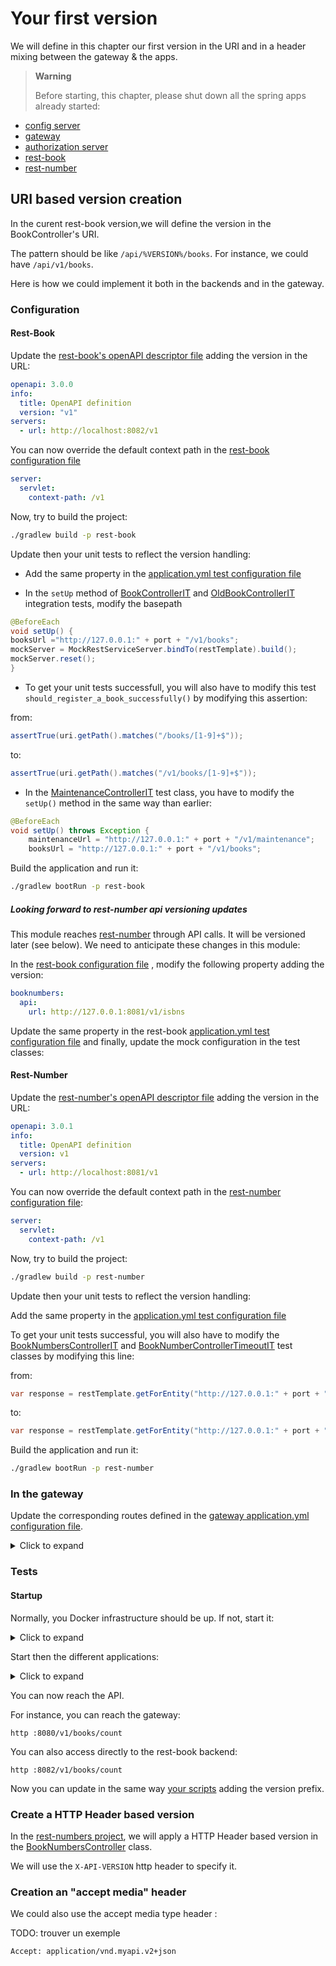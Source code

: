 # Your first version

We will define in this chapter our first version in the URI and in a header mixing between the gateway & the apps.

> **Warning**
> 
> Before starting, this chapter, please shut down all the spring apps already started:

* [config server](../config-server)
* [gateway](../gateway)
* [authorization server](../authorization-server)
* [rest-book](../rest-book)
* [rest-number](../rest-number)

## URI based version creation

In the curent rest-book version,we will define the version in the BookController's URI.

The pattern should be like ``/api/%VERSION%/books``. 
For instance, we could have ``/api/v1/books``.

Here is how we could implement it both in the backends and in the gateway.  

### Configuration

#### Rest-Book

Update the [rest-book's openAPI descriptor file](../rest-book/src/main/resources/openapi.yml) adding the version in the URL:

```yaml
openapi: 3.0.0
info:
  title: OpenAPI definition
  version: "v1"
servers:
  - url: http://localhost:8082/v1
```

You can now override the default context path in the [rest-book configuration file](../config-server/src/main/resources/config/rest-book.yml)

```yaml
server:
  servlet:
    context-path: /v1
```

Now, try to build the project:

```bash 
./gradlew build -p rest-book
``` 

Update then your unit tests to reflect the version handling:

* Add the same property in the [application.yml test configuration file](../rest-book/src/test/resources/application.yml) 

* In the ``setUp`` method of [BookControllerIT](../rest-book/src/test/java/info/touret/bookstore/spring/book/controller/BookControllerIT.java) and [OldBookControllerIT](../rest-book/src/test/java/info/touret/bookstore/spring/book/controller/OldBookControllerIT.java) integration tests, modify the basepath

```java
@BeforeEach
void setUp() {
booksUrl ="http://127.0.0.1:" + port + "/v1/books";
mockServer = MockRestServiceServer.bindTo(restTemplate).build();
mockServer.reset();
}

```

* To get your unit tests successfull, you will also have to modify this test ``should_register_a_book_successfully()`` by modifying this assertion:

from:
```java
assertTrue(uri.getPath().matches("/books/[1-9]+$"));
```
to:

```java
assertTrue(uri.getPath().matches("/v1/books/[1-9]+$"));
```

* In the [MaintenanceControllerIT](../rest-book/src/test/java/info/touret/bookstore/spring/maintenance/controller/MaintenanceControllerIT.java) test class, you have to modify the ``setUp()`` method in the same way than earlier:

```java
@BeforeEach
void setUp() throws Exception {
    maintenanceUrl = "http://127.0.0.1:" + port + "/v1/maintenance";
    booksUrl = "http://127.0.0.1:" + port + "/v1/books";
```

Build the application and run it:

```bash 
./gradlew bootRun -p rest-book
``` 

##### Looking forward to rest-number api versioning updates

This module reaches [rest-number](../rest-number) through API calls. 
It will be versioned later (see below). 
We need to anticipate these changes in this module:

In the [rest-book configuration file](../config-server/src/main/resources/config/rest-book.yml) , modify the following property adding the version:

```yaml
booknumbers:
  api:
    url: http://127.0.0.1:8081/v1/isbns
```

Update the same property in the rest-book [application.yml test configuration file](../rest-book/src/test/resources/application.yml)
 and finally, update the mock configuration in the test classes:


#### Rest-Number

Update the [rest-number's openAPI descriptor file](../rest-number/src/main/resources/openapi.yml) adding the version in the URL:

```yaml
openapi: 3.0.1
info:
  title: OpenAPI definition
  version: v1
servers:
  - url: http://localhost:8081/v1
```

You can now override the default context path in the [rest-number configuration file](../config-server/src/main/resources/config/rest-number.yml):

```yaml
server:
  servlet:
    context-path: /v1
```

Now, try to build the project:

```bash 
./gradlew build -p rest-number
``` 

Update then your unit tests to reflect the version handling:

Add the same property in the [application.yml test configuration file](../rest-number/src/test/resources/application.yml)

To get your unit tests successful, you will also have to modify the [BookNumbersControllerIT](../rest-number/src/test/java/info/touret/bookstore/spring/number/controller/BookNumbersControllerIT.java) and [BookNumberControllerTimeoutIT](../rest-number/src/test/java/info/touret/bookstore/spring/number/controller/BookNumbersControllerTimeoutIT.java) test classes by modifying this line:

from:

```java
var response = restTemplate.getForEntity("http://127.0.0.1:" + port + "/isbns", BookNumbersDto.class);
```
to: 
```java
var response = restTemplate.getForEntity("http://127.0.0.1:" + port + "/v1/isbns", BookNumbersDto.class);
```

Build the application and run it:

```bash 
./gradlew bootRun -p rest-number
``` 

### In the gateway

Update the corresponding routes defined in the [gateway application.yml configuration file](../gateway/src/main/resources/application.yml).

<details>
<summary>Click to expand</summary>

```yaml
spring:
 application:
  name: gateway
 zipkin:
  base-url: http://localhost:9411
  sender:
   type: web
 cloud:
  gateway:
   routes:
    - id: path_route
      uri: http://127.0.0.1:8082
      predicates:
       - Path=/v1/books
    - id: path_route
      uri: http://127.0.0.1:8082
      predicates:
       - Path=/v1/books/{segment}
    - id: path_route
      uri: http://127.0.0.1:8081
      predicates:
       - Path=/v1/isbns
```
</details>

### Tests

#### Startup

Normally, you Docker infrastructure should be up. If not, start it:

<details>
<summary>Click to expand</summary>

```jshelllanguage
cd infrastructure 
docker compose up
```
</details>


Start then the different applications:

<details>
<summary>Click to expand</summary>
In the first shell:

```jshelllanguage
./gradlew bootRun -p config-server
```
In the second shell:

```jshelllanguage
./gradlew bootRun -p authorization-server
```

In the third shell:

```jshelllanguage
./gradlew bootRun -p rest-book
```
In the fourth shell:

```jshelllanguage
./gradlew bootRun -p rest-number
```

Last but not least, in the last one:

```jshelllanguage
 ./gradlew bootRun -p gateway
```

</details>


You can now reach the API.

For instance, you can reach the gateway:

```jshelllanguage
http :8080/v1/books/count
```

You can also access directly to the rest-book backend:

```jshelllanguage
http :8082/v1/books/count
```

Now you can update in the same way [your scripts](../bin) adding the version prefix.  

### Create a HTTP Header based version

In the [rest-numbers project](../rest-numbers), we will apply a HTTP Header based version in the [BookNumbersController](./../rest-number/src/main/java/info/touret/bookstore/spring/number/controller/BookNumbersController.java) class.

We will use the ``X-API-VERSION`` http header to specify it.

### Creation an "accept media" header

We could also use the accept media type header :



TODO: trouver un exemple
```
Accept: application/vnd.myapi.v2+json
```

